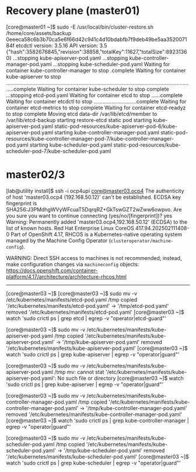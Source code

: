 Recovery plane (master01)
=========================
[core@master01 ~]$ sudo -E /usr/local/bin/cluster-restore.sh /home/core/assets/backup
0eeeca58c6b3b70ca5e6f66d42c941c4d10bdabfb7f9deb49be5aa352007184f
etcdctl version: 3.5.16
API version: 3.5
{"hash":3582676845,"revision":38858,"totalKey":11627,"totalSize":89231360}
...stopping kube-apiserver-pod.yaml
...stopping kube-controller-manager-pod.yaml
...stopping kube-scheduler-pod.yaml
Waiting for container kube-controller-manager to stop
.complete
Waiting for container kube-apiserver to stop
.................................................................................................................................complete
Waiting for container kube-scheduler to stop
complete
...stopping etcd-pod.yaml
Waiting for container etcd to stop
......complete
Waiting for container etcdctl to stop
.............................complete
Waiting for container etcd-metrics to stop
complete
Waiting for container etcd-readyz to stop
complete
Moving etcd data-dir /var/lib/etcd/member to /var/lib/etcd-backup
starting restore-etcd static pod
starting kube-apiserver-pod.yaml
static-pod-resources/kube-apiserver-pod-6/kube-apiserver-pod.yaml
starting kube-controller-manager-pod.yaml
static-pod-resources/kube-controller-manager-pod-7/kube-controller-manager-pod.yaml
starting kube-scheduler-pod.yaml
static-pod-resources/kube-scheduler-pod-7/kube-scheduler-pod.yaml





master02/3
==========
[lab@utility install]$ ssh -i ocp4upi core@master03.ocp4
The authenticity of host 'master03.ocp4 (192.168.50.12)' can't be established.
ECDSA key fingerprint is SHA256:J3PMdhgWVyWFcuaT5DqrqRZ+GkTswGZT2wZww6owpvo.
Are you sure you want to continue connecting (yes/no/[fingerprint])? yes
Warning: Permanently added 'master03.ocp4,192.168.50.12' (ECDSA) to the list of known hosts.
Red Hat Enterprise Linux CoreOS 417.94.202502111408-0
  Part of OpenShift 4.17, RHCOS is a Kubernetes-native operating system
  managed by the Machine Config Operator (`clusteroperator/machine-config`).

WARNING: Direct SSH access to machines is not recommended; instead,
make configuration changes via `machineconfig` objects:
  https://docs.openshift.com/container-platform/4.17/architecture/architecture-rhcos.html

---
[core@master03 ~]$ 
[core@master03 ~]$ sudo mv -v /etc/kubernetes/manifests/etcd-pod.yaml /tmp
copied '/etc/kubernetes/manifests/etcd-pod.yaml' -> '/tmp/etcd-pod.yaml'
removed '/etc/kubernetes/manifests/etcd-pod.yaml'
[core@master03 ~]$ watch 'sudo crictl ps | grep etcd | egrep -v "operator|etcd-guard"'

[core@master03 ~]$ sudo mv -v /etc/kubernetes/manifests/kube-apiserver-pod.yaml /tmp
copied '/etc/kubernetes/manifests/kube-apiserver-pod.yaml' -> '/tmp/kube-apiserver-pod.yaml'
removed '/etc/kubernetes/manifests/kube-apiserver-pod.yaml'
[core@master03 ~]$ watch 'sudo crictl ps | grep kube-apiserver | egrep -v "operator|guard"'

[core@master03 ~]$ sudo mv -v /etc/kubernetes/manifests/kube-apiserver-pod.yaml /tmp
mv: cannot stat '/etc/kubernetes/manifests/kube-apiserver-pod.yaml': No such file or directory
[core@master03 ~]$ watch 'sudo crictl ps | grep kube-apiserver | egrep -v "operator|guard"'

[core@master03 ~]$ sudo mv -v /etc/kubernetes/manifests/kube-controller-manager-pod.yaml /tmp
copied '/etc/kubernetes/manifests/kube-controller-manager-pod.yaml' -> '/tmp/kube-controller-manager-pod.yaml'
removed '/etc/kubernetes/manifests/kube-controller-manager-pod.yaml'
[core@master03 ~]$ watch 'sudo crictl ps | grep kube-controller-manager | egrep -v "operator|guard"'

[core@master03 ~]$ sudo mv -v /etc/kubernetes/manifests/kube-scheduler-pod.yaml /tmp
copied '/etc/kubernetes/manifests/kube-scheduler-pod.yaml' -> '/tmp/kube-scheduler-pod.yaml'
removed '/etc/kubernetes/manifests/kube-scheduler-pod.yaml'
[core@master03 ~]$ watch 'sudo crictl ps | grep kube-scheduler | egrep -v "operator|guard"'


